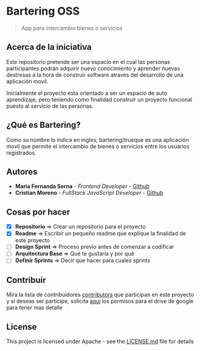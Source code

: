 # Bartering OSS
> App para intercambio bienes o servicios

## Acerca de la iniciativa

Este repositorio pretende ser una espacio en el cual las personas participantes podrán adquirir nuevo conocimiento y aprender nuevas destresas a la hora de construir software atraves del desarrollo de una aplicación movil.

Inicialmente el proyecto esta orientado a ser un espacio de auto aprendizaje, pero teniendo como finalidad construir un proyecto funcional puesto al servicio de las personas.

## ¿Qué es Bartering?

Como su nombre lo indica en ingles, bartering/trueque es una aplicación movil que permite el intercambio de bienes o servicios entre los usuarios registrados.

## Autores

* **Maria Fernanda Serna** - *Frontend Developer* - [Github](https://github.com/mafesernaarboleda)
* **Cristian Moreno** - *FullStack JavaScript Developer* - [Github](https://github.com/khriztianmoreno)

## Cosas por hacer

- [x] **Repositorio** => Crear un repositorio para el proyecto
- [x] **Readme** => Escribir un pequeño readme que explique la finalidad de este proyecto
- [ ] **Design Sprint** => Proceso previo antes de comenzar a codificar
- [ ] **Arquitectura Base** => Qué te gustaría y por qué
- [ ] **Definir Sprints** => Decir que hacer para cuales sprints

## Contribuir

Mira la lista de contribuidores [contributors](https://github.com/mafesernaarboleda/bartering/contributors) que participan en este proyecto y si deseas ser participe, solicita [aquí](https://drive.google.com/drive/folders/0B5irn3W7xtHHSlRPUk4wY3lxMk0?usp=sharing) los permisos para el drive de google para tener mas detalle

## License

This project is licensed under Apache - see the [LICENSE.md](https://github.com/mafesernaarboleda/bartering/blob/master/LICENSE) file for details

